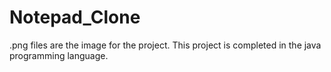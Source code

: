# Notepad_Clone
.png files are the image for the project.
This project is completed in the java programming language.

